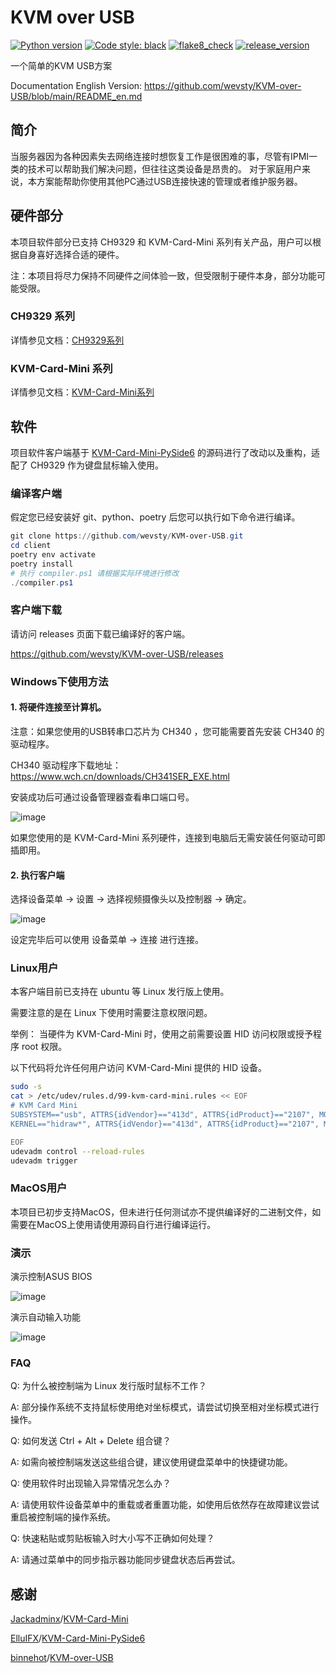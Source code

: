 # KVM over USB
[![Python version](https://img.shields.io/badge/Python-3.13-blue)](https://www.python.org)
[![Code style: black](https://img.shields.io/badge/code%20style-black-000000.svg)](https://github.com/psf/black)
[![flake8_check](https://badgen.net/github/checks/wevsty/KVM-over-USB/main?label=flake8_check)](https://github.com/wevsty/KVM-over-USB/actions/workflows/code_checks.yml)
[![release_version](https://badgen.net/github/release/wevsty/KVM-over-USB)](https://github.com/wevsty/KVM-over-USB/releases)

一个简单的KVM USB方案

Documentation English Version: https://github.com/wevsty/KVM-over-USB/blob/main/README_en.md

## 简介

当服务器因为各种因素失去网络连接时想恢复工作是很困难的事，尽管有IPMI一类的技术可以帮助我们解决问题，但往往这类设备是昂贵的。 
对于家庭用户来说，本方案能帮助你使用其他PC通过USB连接快速的管理或者维护服务器。 


## 硬件部分

本项目软件部分已支持 CH9329 和 KVM-Card-Mini 系列有关产品，用户可以根据自身喜好选择合适的硬件。

注：本项目将尽力保持不同硬件之间体验一致，但受限制于硬件本身，部分功能可能受限。

### CH9329 系列

详情参见文档：[CH9329系列](https://github.com/wevsty/KVM-over-USB/blob/main/document/CH9329_series.md)

### KVM-Card-Mini 系列

详情参见文档：[KVM-Card-Mini系列](https://github.com/wevsty/KVM-over-USB/blob/main/document/KVM-Card-Mini_series.md)


## 软件

项目软件客户端基于 [KVM-Card-Mini-PySide6](https://github.com/ElluIFX/KVM-Card-Mini-PySide6) 的源码进行了改动以及重构，适配了 CH9329 作为键盘鼠标输入使用。


### 编译客户端

假定您已经安装好 git、python、poetry 后您可以执行如下命令进行编译。

```powershell
git clone https://github.com/wevsty/KVM-over-USB.git
cd client
poetry env activate
poetry install
# 执行 compiler.ps1 请根据实际环境进行修改
./compiler.ps1
```


### 客户端下载

请访问 releases 页面下载已编译好的客户端。

https://github.com/wevsty/KVM-over-USB/releases


### Windows下使用方法

#### 1. 将硬件连接至计算机。
注意：如果您使用的USB转串口芯片为 CH340 ，您可能需要首先安装 CH340 的驱动程序。

CH340 驱动程序下载地址： https://www.wch.cn/downloads/CH341SER_EXE.html 

安装成功后可通过设备管理器查看串口端口号。 

![image](https://github.com/wevsty/KVM-over-USB/blob/main/document/device_manager_port.png)

如果您使用的是 KVM-Card-Mini 系列硬件，连接到电脑后无需安装任何驱动可即插即用。

#### 2. 执行客户端

选择设备菜单 -> 设置 -> 选择视频摄像头以及控制器 -> 确定。 

![image](https://github.com/wevsty/KVM-over-USB/blob/main/document/settings.png)

设定完毕后可以使用 设备菜单 -> 连接 进行连接。 

### Linux用户

本客户端目前已支持在 ubuntu 等 Linux 发行版上使用。

需要注意的是在 Linux 下使用时需要注意权限问题。

举例：
当硬件为 KVM-Card-Mini 时，使用之前需要设置 HID 访问权限或授予程序 root 权限。

以下代码将允许任何用户访问 KVM-Card-Mini 提供的 HID 设备。
```bash
sudo -s
cat > /etc/udev/rules.d/99-kvm-card-mini.rules << EOF
# KVM Card Mini
SUBSYSTEM=="usb", ATTRS{idVendor}=="413d", ATTRS{idProduct}=="2107", MODE="0666"
KERNEL=="hidraw*", ATTRS{idVendor}=="413d", ATTRS{idProduct}=="2107", MODE="0666"

EOF
udevadm control --reload-rules
udevadm trigger
```

### MacOS用户

本项目已初步支持MacOS，但未进行任何测试亦不提供编译好的二进制文件，如需要在MacOS上使用请使用源码自行进行编译运行。

### 演示

演示控制ASUS BIOS 

![image](https://github.com/wevsty/KVM-over-USB/blob/main/document/demo_control_bios.gif)

演示自动输入功能 

![image](https://github.com/wevsty/KVM-over-USB/blob/main/document/demo_fast_input.gif)

### FAQ

Q: 为什么被控制端为 Linux 发行版时鼠标不工作？ 

A: 部分操作系统不支持鼠标使用绝对坐标模式，请尝试切换至相对坐标模式进行操作。 

Q: 如何发送 Ctrl + Alt + Delete 组合键？ 

A: 如需向被控制端发送这些组合键，建议使用键盘菜单中的快捷键功能。

Q: 使用软件时出现输入异常情况怎么办？ 

A: 请使用软件设备菜单中的重载或者重置功能，如使用后依然存在故障建议尝试重启被控制端的操作系统。 

Q: 快速粘贴或剪贴板输入时大小写不正确如何处理？ 

A: 请通过菜单中的同步指示器功能同步键盘状态后再尝试。


## 感谢

[Jackadminx](https://github.com/Jackadminx)/[KVM-Card-Mini](https://github.com/Jackadminx/KVM-Card-Mini)

[ElluIFX](https://github.com/ElluIFX)/[KVM-Card-Mini-PySide6](https://github.com/ElluIFX/KVM-Card-Mini-PySide6)

[binnehot](https://github.com/binnehot)/[KVM-over-USB](https://github.com/binnehot/KVM-over-USB)
